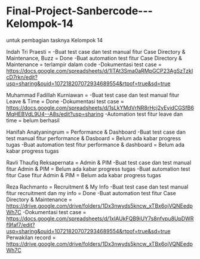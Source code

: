 # Final-Project-Sanbercode---Kelompok-14

untuk pembagian tasknya
Kelompok 14

Indah Tri Praesti = 
-Buat test case dan test manual fitur Case Directory & Maintenance, Buzz = Done
-Buat automation test fitur Case Directory & Maintenance = terlampir dalam code
-Dokumentasi test case = https://docs.google.com/spreadsheets/d/1ITAt3Sma0aRMpGCP23AgSzTzkIcD7rkn/edit?usp=sharing&ouid=107218207072934689554&rtpof=true&sd=true

Muhammad Fadillah Kurniawan = 
-Buat test case dan test manual fitur Leave & Time = Done 
-Dokumentasi test case = https://docs.google.com/spreadsheets/d/1sLkYMdVrNR8rHcj2yEyidCGSfB6MqHEBVdL9U4--A8s/edit?usp=sharing
-Automation test fitur leave dan time = belum berhasil

Hanifah Anatyaningrum = Performance & Dashboard
-Buat test case dan test manual fitur performance & Dasboard = Belum ada kabar progress tugas
-Buat automation test fitur performance & dashboard = Belum ada kabar progress tugas

Ravli Thaufiq Reksapernata = Admin & PIM
-Buat test case dan test manual fitur Admin & PIM = Belum ada kabar progress tugas
-Buat automation test fitur Case fitur Admin & PIM = Belum ada kabar progress tugas

Reza Rachmanto = Recruitment & My Info
-Buat test case dan test manual fitur recruitment dan my info = Done
-Buat automation test fitur Case Directory & Maintenance = https://drive.google.com/drive/folders/1Dx3nwyds5kncw_xTBx6ojVQNEedpWh7C
-Dokumentasi test case = https://docs.google.com/spreadsheets/d/1xIAUkFQB9iUY7s8nfvpu8UpDWRf9faf7/edit?usp=sharing&ouid=107218207072934689554&rtpof=true&sd=true
Perwakilan record = https://drive.google.com/drive/folders/1Dx3nwyds5kncw_xTBx6ojVQNEedpWh7C

